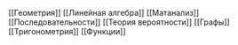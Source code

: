 [[Геометрия]]
[[Линейная алгебра]]
[[Матанализ]]
[[Последовательности]]
[[Теория вероятности]]
[[Графы]]
[[Тригонометрия]]
[[Функции]]
